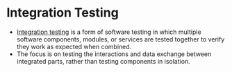# Integration Testing
- [Integration testing](https://en.wikipedia.org/wiki/Integration_testing) is a form of software testing in which multiple software components, modules, or services are tested together to verify they work as expected when combined. 
- The focus is on testing the interactions and data exchange between integrated parts, rather than testing components in isolation.